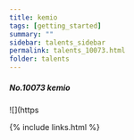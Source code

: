 ```yaml
---
title: kemio 
tags: [getting_started]
summary: ""
sidebar: talents_sidebar
permalink: talents_10073.html
folder: talents
---
```



##### No.10073 kemio

![](https




{% include links.html %}
